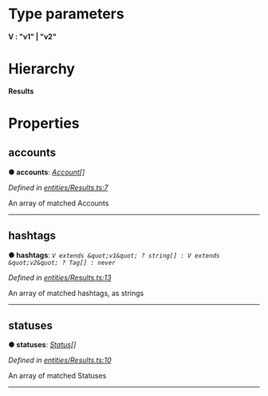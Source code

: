 

# Type parameters
#### V :   "v1" &#124; "v2"

# Hierarchy

**Results**

# Properties

<a id="accounts"></a>

##  accounts

**● accounts**: *[Account](_entities_account_.account.md)[]*

*Defined in [entities/Results.ts:7](https://github.com/lagunehq/core/blob/e57dc9c/src/entities/Results.ts#L7)*

An array of matched Accounts

___
<a id="hashtags"></a>

##  hashtags

**● hashtags**: *`V extends &quot;v1&quot; ? string[] : V extends &quot;v2&quot; ? Tag[] : never`*

*Defined in [entities/Results.ts:13](https://github.com/lagunehq/core/blob/e57dc9c/src/entities/Results.ts#L13)*

An array of matched hashtags, as strings

___
<a id="statuses"></a>

##  statuses

**● statuses**: *[Status](_entities_status_.status.md)[]*

*Defined in [entities/Results.ts:10](https://github.com/lagunehq/core/blob/e57dc9c/src/entities/Results.ts#L10)*

An array of matched Statuses

___


